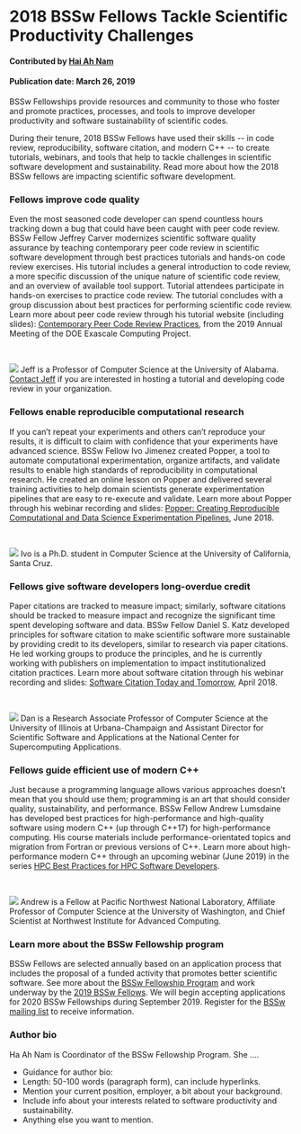 # 2018 BSSw Fellows Tackle Scientific Productivity Challenges


#### Contributed by [Hai Ah Nam](https://github.com/PersonA "Hai Ah Nam GitHub Profile")

#### Publication date: March 26, 2019

BSSw Fellowships provide resources and community to those who foster and promote practices, processes, and tools to improve developer productivity and software sustainability of scientific codes. 

During their tenure, 2018 BSSw Fellows have used their skills -- in code review, reproducibility, software citation, and modern C++ -- to create tutorials, webinars, and tools that help to tackle challenges in scientific software development and sustainability.  Read more about how the 2018 BSSw fellows are impacting scientific software development.


### Fellows improve code quality

Even the most seasoned code developer can spend countless hours tracking down a bug that could have been caught with peer code review. BSSw Fellow Jeffrey Carver modernizes scientific software quality assurance by teaching contemporary peer code review in scientific software development through best practices tutorials and hands-on code review exercises. His tutorial includes a general introduction to code review, a more specific discussion of the unique nature of scientific code review, and an overview of available tool support. Tutorial attendees participate in hands-on exercises to practice code review. The tutorial concludes with a group discussion about best practices for performing scientific code review. Learn more about peer code review through his tutorial website (including slides): [Contemporary Peer Code Review Practices](https://se4science.org/tutorials/ECP19/), from the 2019 Annual Meeting of the DOE Exascale Computing Project. 
<p>&nbsp;</p>

<img src='https://github.com/betterscientificsoftware/images/raw/master/Fell_carver.jpg' class='logo' />
Jeff is a Professor of Computer Science at the University of Alabama. <a href="mailto:carver@cs.ua.edu">Contact Jeff</a> if you are interested in hosting a tutorial and developing code review in your organization.


### Fellows enable reproducible computational research

If you can’t repeat your experiments and others can’t reproduce your results, it is difficult to claim with confidence that your experiments have advanced science.  BSSw Fellow Ivo Jimenez created Popper, a tool to automate computational experimentation, organize artifacts, and validate results to enable high standards of reproducibility in computational research. He created an online lesson on Popper and delivered several training activities to help domain scientists generate experimentation pipelines that are easy to re-execute and validate. Learn more about Popper through his webinar recording and slides: [Popper: Creating Reproducible Computational and Data Science Experimentation Pipelines](https://ideas-productivity.org/events/hpc-best-practices-webinars/#webinar019), June 2018.
<p>&nbsp;</p>

<img src='https://github.com/betterscientificsoftware/images/raw/master/Fell_jiminez.jpg' class='logo' />
Ivo is a Ph.D. student in Computer Science at the University of California, Santa Cruz.  

### Fellows give software developers long-overdue credit

Paper citations are tracked to measure impact; similarly, software citations should be tracked to measure impact and recognize the significant time spent developing software and data. BSSw Fellow Daniel S. Katz developed principles for software citation to make scientific software more sustainable by providing credit to its developers, similar to research via paper citations. He led working groups to produce the principles, and he is currently working with publishers on implementation to impact institutionalized citation practices. Learn more about software citation through his webinar recording and slides: [Software Citation Today and Tomorrow](https://ideas-productivity.org/events/hpc-best-practices-webinars/#webinar017), April 2018.
<p>&nbsp;</p>

<img src='https://github.com/betterscientificsoftware/images/raw/master/Fell_katz.jpg' class='logo' />
Dan is a Research Associate Professor of Computer Science at the University of Illinois at Urbana-Champaign and Assistant Director for Scientific Software and Applications at the National Center for Supercomputing Applications.  

### Fellows guide efficient use of modern C++ 

Just because a programming language allows various approaches doesn’t mean that you should use them; programming is an art that should consider quality, sustainability, and performance.  BSSw Fellow Andrew Lumsdaine has developed best practices for high-performance and high-quality software using modern C++ (up through C++17) for high-performance computing.  His course materials include performance-orientated topics and migration from Fortran or previous versions of C++.  Learn more about high-performance modern C++ through an upcoming webinar (June 2019) in the series [HPC Best Practices for HPC Software Developers](https://ideas-productivity.org/events/hpc-best-practices-webinars).
<p>&nbsp;</p>

<img src='https://github.com/betterscientificsoftware/images/raw/master/Fell_lumsdaine.jpg' class='logo' />
Andrew is a Fellow at Pacific Northwest National Laboratory, Affiliate Professor of Computer Science at the University of Washington, and Chief Scientist at Northwest Institute for Advanced Computing.  

### Learn more about the BSSw Fellowship program

BSSw Fellows are selected annually based on an application process that includes the proposal of a funded activity that promotes better scientific software. See more about the [BSSw Fellowship Program](https://bssw.io/fellowship) and work underway by the [2019 BSSw Fellows](https://bssw.io/blog_posts/introducing-the-2019-bssw-fellows). We will begin accepting applications for 2020 BSSw Fellowships during September 2019. Register for the [BSSw mailing list](https://bssw.io/pages/receive-our-email-digest) to receive information.


### Author bio

Ha Ah Nam is Coordinator of the BSSw Fellowship Program.  She ....
- Guidance for author bio:
- Length: 50-100 words (paragraph form), can include hyperlinks.  
- Mention your current position, employer, a bit about your background. 
- Include info about your interests related to software productivity and sustainability.
- Anything else you want to mention.


<!---
Publish: Preview
Categories: collaboration
Topics: projects and organizations
Tags: bssw-blog-article
Level: 2
Prerequisites: default
Aggregate: none
--->

